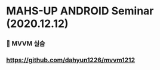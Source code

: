 # MAHS-UP ANDROID  Seminar (2020.12.12)



###  🐙 MVVM 실습

###  https://github.com/dahyun1226/mvvm1212